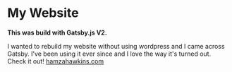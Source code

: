 # My Website

**This was build with Gatsby.js V2.**

I wanted to rebuild my website without using wordpress and I came across Gatsby. I've been using it ever since and I love the way it's turned out. Check it out! [hamzahawkins.com](https://www.hamzahawkins.com)
